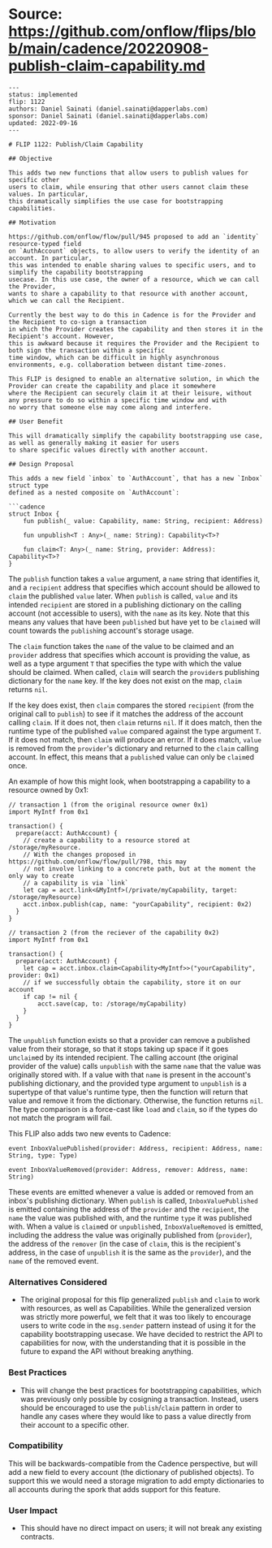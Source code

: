 # Source: https://github.com/onflow/flips/blob/main/cadence/20220908-publish-claim-capability.md

```
---
status: implemented
flip: 1122
authors: Daniel Sainati (daniel.sainati@dapperlabs.com)
sponsor: Daniel Sainati (daniel.sainati@dapperlabs.com)
updated: 2022-09-16
---

# FLIP 1122: Publish/Claim Capability

## Objective

This adds two new functions that allow users to publish values for specific other
users to claim, while ensuring that other users cannot claim these values. In particular,
this dramatically simplifies the use case for bootstrapping capabilities.

## Motivation

https://github.com/onflow/flow/pull/945 proposed to add an `identity` resource-typed field
on `AuthAccount` objects, to allow users to verify the identity of an account. In particular,
this was intended to enable sharing values to specific users, and to simplify the capability bootstrapping
usecase. In this use case, the owner of a resource, which we can call the Provider,
wants to share a capability to that resource with another account, which we can call the Recipient.

Currently the best way to do this in Cadence is for the Provider and the Recipient to co-sign a transaction
in which the Provider creates the capability and then stores it in the Recipient's account. However,
this is awkward because it requires the Provider and the Recipient to both sign the transaction within a specific
time window, which can be difficult in highly asynchronous environments, e.g. collaboration between distant time-zones.

This FLIP is designed to enable an alternative solution, in which the Provider can create the capability and place it somewhere
where the Recipient can securely claim it at their leisure, without any pressure to do so within a specific time window and with
no worry that someone else may come along and interfere.

## User Benefit

This will dramatically simplify the capability bootstrapping use case, as well as generally making it easier for users
to share specific values directly with another account.

## Design Proposal

This adds a new field `inbox` to `AuthAccount`, that has a new `Inbox` struct type
defined as a nested composite on `AuthAccount`:

```cadence
struct Inbox {
    fun publish(_ value: Capability, name: String, recipient: Address)

    fun unpublish<T : Any>(_ name: String): Capability<T>?

    fun claim<T: Any>(_ name: String, provider: Address): Capability<T>?
}
```

The `publish` function takes a `value` argument, a `name` string that identifies it,
and a `recipient` address that specifies which account should be allowed to `claim` the
published `value` later. When `publish` is called, `value` and its intended `recipient` are stored
in a publishing dictionary on the calling account (not accessible to users), with the `name` as its key.
Note that this means any values that have been `publish`ed but have yet to be `claim`ed will count towards
the `publish`ing account's storage usage.

The `claim` function takes the `name` of the value to be claimed and an `provider` address that
specifies which account is providing the value, as well as a type argument `T` that specifies
the type with which the value should be claimed. When called, `claim` will search the `provider`s
publishing dictionary for the `name` key. If the key does not exist on the map, `claim` returns `nil`.

If the key does exist, then `claim` compares the stored `recipient` (from the original call to `publish`)
to see if it matches the address of the account calling `claim`. If it does not, then `claim` returns `nil`.
If it does match, then the runtime type of the published `value` compared against the type argument `T`. If
it does not match, then `claim` will produce an error. If it does match, `value` is removed from the `provider`'s dictionary and
returned to the `claim` calling account. In effect, this means that a `publish`ed value can only be `claim`ed once.

An example of how this might look, when bootstrapping a capability to a resource owned by 0x1:

```cadence
// transaction 1 (from the original resource owner 0x1)
import MyIntf from 0x1

transaction() {
  prepare(acct: AuthAccount) {
    // create a capability to a resource stored at /storage/myResource.
    // With the changes proposed in https://github.com/onflow/flow/pull/798, this may
    // not involve linking to a concrete path, but at the moment the only way to create
    // a capability is via `link`
    let cap = acct.link<&MyIntf>(/private/myCapability, target: /storage/myResource)
    acct.inbox.publish(cap, name: "yourCapability", recipient: 0x2)
  }
}
```

```cadence
// transaction 2 (from the reciever of the capability 0x2)
import MyIntf from 0x1

transaction() {
  prepare(acct: AuthAccount) {
    let cap = acct.inbox.claim<Capability<MyIntf>>("yourCapability", provider: 0x1)
    // if we successfully obtain the capability, store it on our account
    if cap != nil {
        acct.save(cap, to: /storage/myCapability)
    }
  }
}
```

The `unpublish` function exists so that a provider can remove a published value from their storage, so that it
stops taking up space if it goes un`claim`ed by its intended recipient. The calling account (the original provider
of the value) calls `unpublish` with the same `name` that the value was originally stored with. If a value with that
`name` is present in the account's publishing dictionary, and the provided type argument to `unpublish` is a supertype
of that value's runtime type, then the function will return that value and remove it from the dictionary. Otherwise,
the function returns `nil`. The type comparison is a force-cast like `load` and `claim`, so if the types do not match
the program will fail.

This FLIP also adds two new events to Cadence:

```cadence
event InboxValuePublished(provider: Address, recipient: Address, name: String, type: Type)

event InboxValueRemoved(provider: Address, remover: Address, name: String)
```

These events are emitted whenever a value is added or removed from an inbox's publishing dictionary. When `publish` is called,
`InboxValuePublished` is emitted containing the address of the `provider` and the `recipient`, the `name` the value was published with, and the runtime
`type` it was published with. When a value is `claim`ed or `unpublish`ed, `InboxValueRemoved` is emitted, including the address the value was
originally published from (`provider`), the address of the `remover` (in the case of `claim`, this is the recipient's address, in the case of
`unpublish` it is the same as the `provider`), and the `name` of the removed event.

### Alternatives Considered

* The original proposal for this flip generalized `publish` and `claim` to work with resources, as well as Capabilities.
While the generalized version was strictly more powerful, we felt that it was too likely to encourage users
to write code in the `msg.sender` pattern instead of using it for the capability bootstrapping usecase. We have decided to
restrict the API to capabilities for now, with the understanding that it is possible in the future to expand the API without breaking anything.

### Best Practices

* This will change the best practices for bootstrapping capabilities, which was previously only
possible by cosigning a transaction. Instead, users should be encouraged to use the `publish`/`claim` pattern
in order to handle any cases where they would like to pass a value directly from their account to a specific
other.

### Compatibility

This will be backwards-compatible from the Cadence perspective, but will add a new field to
every account (the dictionary of published objects). To support this we would need a storage migration
to add empty dictionaries to all accounts during the spork that adds support for this feature.

### User Impact

* This should have no direct impact on users; it will not break any existing contracts.

```